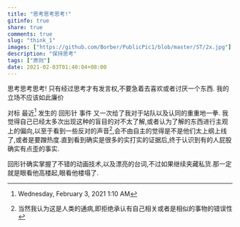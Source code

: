 ```yaml
---
title: "思考思考思考!"
gitinfo: true
share: true
comments: true
slug: "think_1"
images: ["https://github.com/Borber/PublicPic1/blob/master/ST/2x.jpg"] 
description: "保持思考"
tags: ["原则"]
date: 2021-02-03T01:40:04+08:00
---
```




思考思考思考! 只有经过思考才有发言权,不要急着去喜欢或者讨厌一个东西. 我的立场不应该如此廉价

对标 最近[^1]   发生的 回形针 事件 又一次给了我对于站队以及认同的重重地一拳. 我觉得自己已经太多次出现这种的盲目的对不太了解,或者认为了解的东西进行主观上的偏向,以至于看到一些反对的声音[^2],会不由自主的觉得是不是他们太上纲上线了,或者是要蹭热度.直到看到确实是很多的实打实的证据后,终于认识到有的人屁股确实有点歪的事实.

回形针确实掌握了不错的动画技术,以及漂亮的台词,不过如果继续夹藏私货.那一定就是眼看他高楼起,眼看他楼塌了.



[^1]:Wednesday, February 3, 2021 1:10 AM 
[^2]: 当然我认为这是人类的通病,即拒绝承认有自己相关或者是相似的事物的错误性
